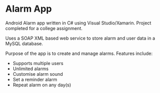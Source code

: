 # Alarm App

Android Alarm app written in C# using Visual Studio/Xamarin. Project completed for a college assignment.

Uses a SOAP XML based web service to store alarm and user data in a MySQL database. 

Purpose of the app is to create and manage alarms. Features include:

* Supports multiple users
* Unlimited alarms
* Customise alarm sound
* Set a reminder alarm
* Repeat alarm on any day(s)

